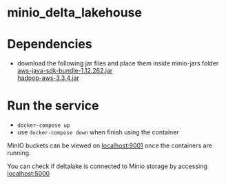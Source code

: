 # minio_delta_lakehouse

# Dependencies
- download the following jar files and place them inside minio-jars folder
    [aws-java-sdk-bundle-1.12.262.jar](https://mvnrepository.com/artifact/com.amazonaws/aws-java-sdk-bundle)<br>
    [hadoop-aws-3.3.4.jar](https://mvnrepository.com/artifact/org.apache.hadoop/hadoop-aws/3.3.4)

# Run the service
- `docker-compose up`
- use `docker-compose down` when finish using the container

MinIO buckets can be viewed on [localhost:9001](localhost:9001) once the containers are running.

You can check if deltalake is connected to Minio storage by accessing [localhost:5000](localhost:5000)
